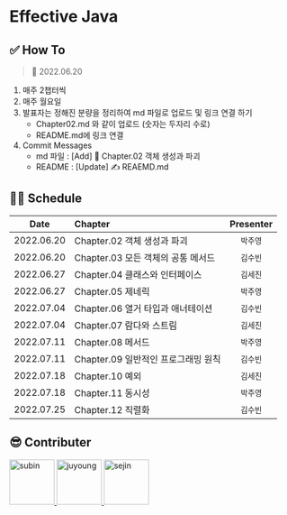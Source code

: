 # Effective Java

## ✅ How To
> 📅 2022.06.20
1. 매주 2챕터씩
2. 매주 월요일
3. 발표자는 정해진 분량을 정리하여 md 파일로 업로드 및 링크 연결 하기
    - Chapter02.md 와 같이 업로드 (숫자는 두자리 수로)
    - README.md에 링크 연결
4. Commit Messages
    - md 파일 : [Add] 📝 Chapter.02 객체 생성과 파괴
    - README : [Update] ✍️ REAEMD.md

## 👩‍💻 Schedule
|Date|Chapter|Presenter|
|:---:|:---|:---:|
|2022.06.20|Chapter.02 객체 생성과 파괴|`박주영`|
|2022.06.20|Chapter.03 모든 객체의 공통 메서드|`김수빈`|
|2022.06.27|Chapter.04 클래스와 인터페이스|`김세진`|
|2022.06.27|Chapter.05 제네릭|`박주영`|
|2022.07.04|Chapter.06 열거 타입과 애너테이션|`김수빈`|
|2022.07.04|Chapter.07 람다와 스트림|`김세진`|
|2022.07.11|Chapter.08 메서드|`박주영`|
|2022.07.11|Chapter.09 일반적인 프로그래밍 원칙|`김수빈`|
|2022.07.18|Chapter.10 예외|`김세진`|
|2022.07.18|Chapter.11 동시성|`박주영`|
|2022.07.25|Chapter.12 직렬화|`김수빈`|


## 😎 Contributer

<a href = "https://github.com/Kim-SuBin">
  <img src="https://avatars.githubusercontent.com/u/46712693?s=400&u=fbd9c6ca52af3c7505d69cfaa47e829c443c980a&v=4" alt="subin" width="80" style="max-width:100%" />
</a>
<a href = "https://github.com/Juyoung4">
  <img src="https://avatars.githubusercontent.com/u/47167335?s=400&u=e1c1bb39470956b96c192da2cff48b480780e51a&v=4" alt="juyoung" width="80" style="max-width:100%" />
</a>
<a href = "https://github.com/sejin-k">
  <img src="https://avatars.githubusercontent.com/u/48510236?v=4" alt="sejin" width="80" style="max-width:100%" />
</a>
